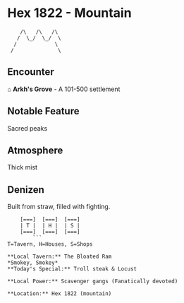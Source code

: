# Hex 1822 - Mountain
```
    /\   /\   /\
   /  \_/  \_/  \
  /            \
 /              \
```

## Encounter

⌂ **Arkh's Grove** - A 101-500 settlement

## Notable Feature

Sacred peaks

## Atmosphere

Thick mist

## Denizen

Built from straw, filled with fighting.

```
    [===]  [===]  [===]
    | T |  | H |  | S |
    [===]  [===]  [===]
        ```
T=Tavern, H=Houses, S=Shops

**Local Tavern:** The Bloated Ram
*Smokey, Smokey*
**Today's Special:** Troll steak & Locust

**Local Power:** Scavenger gangs (Fanatically devoted)

**Location:** Hex 1822 (mountain)

